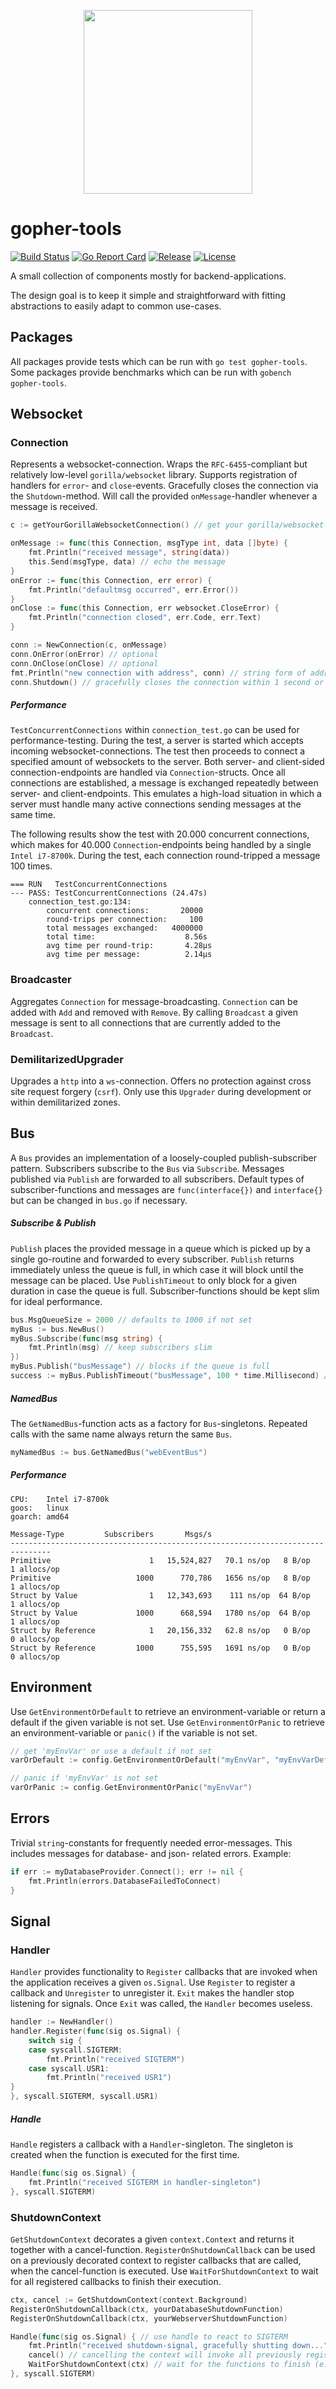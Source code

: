 <p align="center">
  <img width="270" height="294" src="https://github.com/jjxxs/gopher-tools/blob/media/.github/master/gopher_tools_small.png">
</p>

# gopher-tools
[![Build Status](https://travis-ci.org/jjxxs/gopher-tools.svg?branch=develop)](https://travis-ci.org/jjxxs/gopher-tools)
[![Go Report Card](https://goreportcard.com/badge/github.com/jjxxs/gopher-tools)](https://goreportcard.com/report/github.com/jjxxs/gopher-tools)
[![Release](https://img.shields.io/github/v/release/jjxxs/gopher-tools.svg)](https://github.com/jjxxs/gopher-tools/releases/latest)
[![License](https://img.shields.io/github/license/jjxxs/gopher-tools)](/LICENSE)

A small collection of components mostly for backend-applications. 
 
The design goal is to keep it simple and straightforward with fitting abstractions to easily adapt to common use-cases.

## Packages
All packages provide tests which can be run with ```go test gopher-tools```. Some packages provide benchmarks which can
be run with ```gobench gopher-tools```.

## Websocket

### Connection
Represents a websocket-connection. Wraps the ```RFC-6455```-compliant but relatively low-level ```gorilla/websocket```
library. Supports registration of handlers for ```error```- and ```close```-events. Gracefully closes the connection via
the ```Shutdown```-method. Will call the provided ```onMessage```-handler whenever a message is received.
```go
c := getYourGorillaWebsocketConnection() // get your gorilla/websocket-connection

onMessage := func(this Connection, msgType int, data []byte) {
    fmt.Println("received message", string(data))
    this.Send(msgType, data) // echo the message
}
onError := func(this Connection, err error) {
    fmt.Println("defaultmsg occurred", err.Error())
}
onClose := func(this Connection, err websocket.CloseError) {
    fmt.Println("connection closed", err.Code, err.Text)
}

conn := NewConnection(c, onMessage)
conn.OnError(onError) // optional
conn.OnClose(onClose) // optional
fmt.Println("new connection with address", conn) // string form of address (for example, "192.0.2.1:25", "[2001:db8::1]:80")
conn.Shutdown() // gracefully closes the connection within 1 second or kills it otherwise
```

##### Performance
```TestConcurrentConnections``` within ```connection_test.go``` can be used for performance-testing. During the test, a server is started which
accepts incoming websocket-connections. The test then proceeds to connect a specified amount of websockets to
the server. Both server- and client-sided connection-endpoints are handled via ```Connection```-structs. Once all connections
are established, a message is exchanged repeatedly between server- and client-endpoints. This emulates a high-load situation
in which a server must handle many active connections sending messages at the same time.

The following results show the test with 20.000 concurrent connections, which makes for 40.000 ```Connection```-endpoints 
being handled by a single ```Intel i7-8700k```. During the test, each connection round-tripped a message 100 times.
```
=== RUN   TestConcurrentConnections
--- PASS: TestConcurrentConnections (24.47s)
    connection_test.go:134: 
        concurrent connections:       20000
        round-trips per connection:     100
        total messages exchanged:   4000000
        total time:                    8.56s
        avg time per round-trip:       4.28µs
        avg time per message:          2.14µs
```

### Broadcaster
Aggregates ```Connection``` for message-broadcasting. ```Connection``` can be added with ```Add``` and removed with 
```Remove```. By calling ```Broadcast``` a given message is sent to all connections that are currently added to the 
```Broadcast```. 

### DemilitarizedUpgrader
Upgrades a ```http``` into a ```ws```-connection. Offers no protection against cross site request forgery (```csrf```). Only
use this ```Upgrader``` during development or within demilitarized zones.

## Bus
A ```Bus``` provides an implementation of a loosely-coupled publish-subscriber pattern. Subscribers subscribe to the
```Bus``` via ```Subscribe```. Messages published via ```Publish``` are forwarded to all subscribers. Default types of
subscriber-functions and messages are ```func(interface{})``` and ```interface{}``` but can be changed in ```bus.go```
if necessary.

##### Subscribe & Publish
```Publish``` places the provided message in a queue which is picked up by a single go-routine and forwarded to
every subscriber. ```Publish``` returns immediately unless the queue is full, in which case it will block until the
message can be placed. Use ```PublishTimeout``` to only block for a given duration in case the queue is full. 
Subscriber-functions should be kept slim for ideal performance.
```go
bus.MsgQueueSize = 2000 // defaults to 1000 if not set
myBus := bus.NewBus()
myBus.Subscribe(func(msg string) {
    fmt.Println(msg) // keep subscribers slim
})
myBus.Publish("busMessage") // blocks if the queue is full
success := myBus.PublishTimeout("busMessage", 100 * time.Millisecond) // only blocks for 100ms if the queue is full
```

##### NamedBus
The ```GetNamedBus```-function acts as a factory for ```Bus```-singletons. Repeated calls with the same
name always return the same ```Bus```.
```go
myNamedBus := bus.GetNamedBus("webEventBus")
```

##### Performance
```
CPU:    Intel i7-8700k
goos:   linux
goarch: amd64

Message-Type         Subscribers       Msgs/s
-------------------------------------------------------------------------------
Primitive                      1   15,524,827   70.1 ns/op   8 B/op   1 allocs/op
Primitive                   1000      770,786   1656 ns/op   8 B/op   1 allocs/op
Struct by Value                1   12,343,693    111 ns/op  64 B/op   1 allocs/op
Struct by Value             1000      668,594   1780 ns/op  64 B/op   1 allocs/op
Struct by Reference            1   20,156,332   62.8 ns/op   0 B/op   0 allocs/op
Struct by Reference         1000      755,595   1691 ns/op   0 B/op   0 allocs/op
```

## Environment
Use ```GetEnvironmentOrDefault``` to retrieve an environment-variable or return a default 
if the given variable is not set. Use ```GetEnvironmentOrPanic``` to retrieve an environment-variable or ```panic()``` 
if the variable is not set.
```go
// get 'myEnvVar' or use a default if not set
varOrDefault := config.GetEnvironmentOrDefault("myEnvVar", "myEnvVarDefault")

// panic if 'myEnvVar' is not set
varOrPanic := config.GetEnvironmentOrPanic("myEnvVar")
```

## Errors
Trivial ```string```-constants for frequently needed error-messages. This includes messages for database- and json-
related errors. Example:
```go
if err := myDatabaseProvider.Connect(); err != nil {
    fmt.Println(errors.DatabaseFailedToConnect)
}
```

## Signal

### Handler
```Handler``` provides functionality to ```Register``` callbacks that are invoked when the application receives a given ```os.Signal```.
Use ```Register``` to register a callback and ```Unregister``` to unregister it. ```Exit``` makes the handler stop listening
for signals. Once ```Exit``` was called, the ```Handler``` becomes useless.
```go
handler := NewHandler()
handler.Register(func(sig os.Signal) {
    switch sig {
    case syscall.SIGTERM:
        fmt.Println("received SIGTERM")
    case syscall.USR1:
        fmt.Println("received USR1")
}
}, syscall.SIGTERM, syscall.USR1)
```

##### Handle
```Handle``` registers a callback with a ```Handler```-singleton. The singleton is created when the function is executed 
for the first time.
```go
Handle(func(sig os.Signal) {
    fmt.Println("received SIGTERM in handler-singleton")
}, syscall.SIGTERM)
```
  
### ShutdownContext
```GetShutdownContext``` decorates a given ```context.Context``` and returns it together with a cancel-function. 
```RegisterOnShutdownCallback``` can be used on a previously decorated context to register callbacks that are called,
when the cancel-function is executed. Use ```WaitForShutdownContext``` to wait for all registered callbacks to finish
their execution.
```go
ctx, cancel := GetShutdownContext(context.Background)
RegisterOnShutdownCallback(ctx, yourDatabaseShutdownFunction)
RegisterOnShutdownCallback(ctx, yourWebserverShutdownFunction)

Handle(func(sig os.Signal) { // use handle to react to SIGTERM
    fmt.Println("received shutdown-signal, gracefully shutting down...")
    cancel() // cancelling the context will invoke all previously registered functions  
    WaitForShutdownContext(ctx) // wait for the functions to finish (e.g. closing connections to database)
}, syscall.SIGTERM)
```
